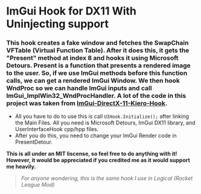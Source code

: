 # ImGui Hook for DX11 With Uninjecting support

### This hook creates a fake window and fetches the SwapChain VFTable (Virtual Function Table). After it does this, it gets the "Present" method at index 8 and hooks it using Microsoft Detours. Present is a function that presents a rendered image to the user. So, if we use ImGui methods before this function calls, we can get a rendered ImGui Window. We then hook WndProc so we can handle ImGui inputs and call ImGui_ImplWin32_WndProcHandler. A lot of the code in this project was taken from [ImGui-DirectX-11-Kiero-Hook](https://github.com/rdbo/ImGui-DirectX-11-Kiero-Hook/blob/master/ImGui%20DirectX%2011%20Kiero%20Hook/main.cpp).

* All you have to do to use this is call `UIHook.Initialize();` after linking the Main Files. All you need is Microsoft Detours, ImGui DX11 library, and UserInterfaceHook cpp/hpp files.
* After you do this, you need to change your ImGui Render code in PresentDetour.

**This is all under an MIT liscense, so feel free to do anything with it! However, it would be appreciated if you credited me as it would support me heavily.**

> *For anyone wondering, this is the same hook I use in Logical (Rocket League Mod)*
